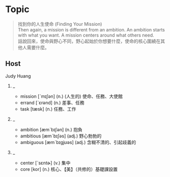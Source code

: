 # Topic

> 找到你的人生使命 (Finding Your Mission)<br>
> Then again, a mission is different from an ambition. An ambition starts with what you want. A mission centers around what others need.<br>
> 話說回來，使命與野心不同，野心起始於你想要什麼，使命的核心圍繞在其他人需要什麼。<br>

## Host
Judy Huang

1. _
    * mission  [ˋmɪʃən]  (n.)  (人生的) 使命、任務、大使館
    * errand  [ˋɛrənd]  (n.)  差事、任務
    * task  [tæsk]  (n.)  任務、工作

2. _
    * ambition  [æmˋbɪʃən]  (n.)  抱負
    * ambitious  [æmˋbɪʃəs]  (adj.)  野心勃勃的
    * ambiguous  [æmˋbɪgjʊəs]  (adj.)  含糊不清的、引起歧義的

3. _
    * center  [ˋsɛntɚ]  (v.)  集中
    * core  [kor]  (n.)  核心、【美】（共修的）基礎課設置